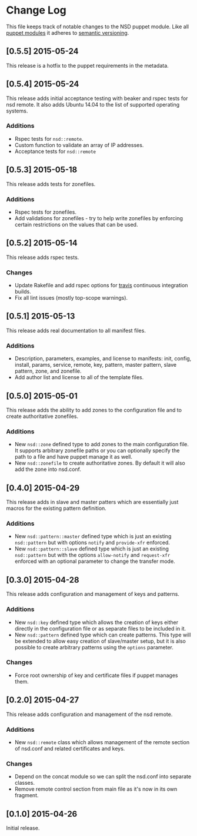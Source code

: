# Change Log

This file keeps track of notable changes to the NSD puppet module. Like all
[puppet modules](https://forge.puppetlabs.com) it adheres to
[semantic versioning](http://semver.org).

## [0.5.5] 2015-05-24

This release is a hotfix to the puppet requirements in the metadata.

## [0.5.4] 2015-05-24

This release adds initial acceptance testing with beaker and rspec tests for
nsd remote. It also adds Ubuntu 14.04 to the list of supported operating
systems.

### Additions

* Rspec tests for `nsd::remote`.
* Custom function to validate an array of IP addresses.
* Acceptance tests for `nsd::remote`

## [0.5.3] 2015-05-18

This release adds tests for zonefiles.

### Additions

* Rspec tests for zonefiles.
* Add validations for zonefiles - try to help write zonefiles by enforcing
  certain restrictions on the values that can be used.

## [0.5.2] 2015-05-14

This release adds rspec tests.

### Changes

* Update Rakefile and add rspec options for [travis](https://travis-ci.org)
  continuous integration builds.
* Fix all lint issues (mostly top-scope warnings).

## [0.5.1] 2015-05-13

This release adds real documentation to all manifest files.

### Additions

* Description, parameters, examples, and license to manifests: init, config,
  install, params, service, remote, key, pattern, master pattern, slave
  pattern, zone, and zonefile.
* Add author list and license to all of the template files.

## [0.5.0] 2015-05-01

This release adds the ability to add zones to the configuration file and to
create authoritative zonefiles.

### Additions

* New `nsd::zone` defined type to add zones to the main configuration file. It
  supports arbitrary zonefile paths or you can optionally specify the path to a
  file and have puppet manage it as well.
* New `nsd::zonefile` to create authoritative zones. By default it will also
  add the zone into nsd.conf.

## [0.4.0] 2015-04-29

This release adds in slave and master patters which are essentially just macros
for the existing pattern definition.

### Additions

* New `nsd::pattern::master` defined type which is just an existing
  `nsd::pattern` but with options `notify` and `provide-xfr` enforced.
* New `nsd::pattern::slave` defined type which is just an existing
  `nsd::pattern` but with the options `allow-notify` and `request-xfr` enforced
  with an optional parameter to change the transfer mode.

## [0.3.0] 2015-04-28

This release adds configuration and management of keys and patterns.

### Additions

* New `nsd::key` defined type which allows the creation of keys either directly
  in the configuration file or as separate files to be included in it.
* New `nsd::pattern` defined type which can create patterns. This type will be
  extended to allow easy creation of slave/master setup, but it is also
  possible to create arbitrary patterns using the `options` parameter.

### Changes

* Force root ownership of key and certificate files if puppet manages them.

## [0.2.0] 2015-04-27

This release adds configuration and management of the nsd remote.

### Additions

* New `nsd::remote` class which allows management of the remote section of
  nsd.conf and related certificates and keys.

### Changes

* Depend on the concat module so we can split the nsd.conf into separate
  classes.
* Remove remote control section from main file as it's now in its own fragment.

## [0.1.0] 2015-04-26

Initial release.
